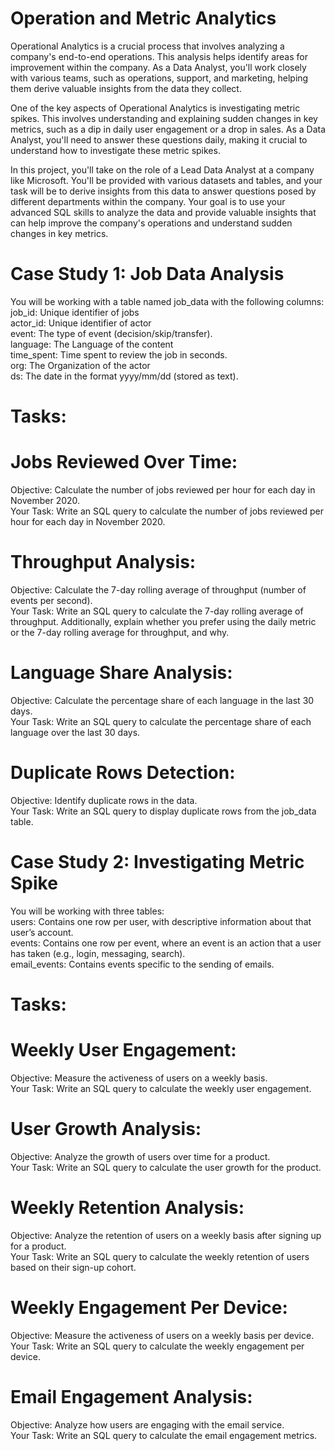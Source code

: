 # Operation and Metric Analytics
Operational Analytics is a crucial process that involves analyzing a company's end-to-end operations. This analysis helps identify areas for improvement within the company. As a Data Analyst, you'll work closely with various teams, such as operations, support, and marketing, helping them derive valuable insights from the data they collect. 

One of the key aspects of Operational Analytics is investigating metric spikes. This involves understanding and explaining sudden changes in key metrics, such as a dip in daily user engagement or a drop in sales. As a Data Analyst, you'll need to answer these questions daily, making it crucial to understand how to investigate these metric spikes.  

In this project, you'll take on the role of a Lead Data Analyst at a company like Microsoft. You'll be provided with various datasets and tables, and your task will be to derive insights from this data to answer questions posed by different departments within the company. Your goal is to use your advanced SQL skills to analyze the data and provide valuable insights that can help improve the company's operations and understand sudden changes in key metrics.  

# Case Study 1: Job Data Analysis
You will be working with a table named job_data with the following columns:  
job_id: Unique identifier of jobs  
actor_id: Unique identifier of actor  
event: The type of event (decision/skip/transfer).  
language: The Language of the content  
time_spent: Time spent to review the job in seconds.  
org: The Organization of the actor  
ds: The date in the format yyyy/mm/dd (stored as text).  

# Tasks:
# Jobs Reviewed Over Time:
Objective: Calculate the number of jobs reviewed per hour for each day in November 2020.  
Your Task: Write an SQL query to calculate the number of jobs reviewed per hour for each day in November 2020.  
# Throughput Analysis:
Objective: Calculate the 7-day rolling average of throughput (number of events per second).  
Your Task: Write an SQL query to calculate the 7-day rolling average of throughput. Additionally, explain whether you prefer using the daily metric or the 7-day rolling average for throughput, and why.  
# Language Share Analysis:
Objective: Calculate the percentage share of each language in the last 30 days.  
Your Task: Write an SQL query to calculate the percentage share of each language over the last 30 days.  
# Duplicate Rows Detection:
Objective: Identify duplicate rows in the data.  
Your Task: Write an SQL query to display duplicate rows from the job_data table.  

# Case Study 2: Investigating Metric Spike
You will be working with three tables:  
users: Contains one row per user, with descriptive information about that user’s account.  
events: Contains one row per event, where an event is an action that a user has taken (e.g., login, messaging, search).  
email_events: Contains events specific to the sending of emails.  

# Tasks:
# Weekly User Engagement:
Objective: Measure the activeness of users on a weekly basis.  
Your Task: Write an SQL query to calculate the weekly user engagement.  
# User Growth Analysis:
Objective: Analyze the growth of users over time for a product.  
Your Task: Write an SQL query to calculate the user growth for the product.  
# Weekly Retention Analysis:
Objective: Analyze the retention of users on a weekly basis after signing up for a product.  
Your Task: Write an SQL query to calculate the weekly retention of users based on their sign-up cohort.  
# Weekly Engagement Per Device:
Objective: Measure the activeness of users on a weekly basis per device.  
Your Task: Write an SQL query to calculate the weekly engagement per device.  
# Email Engagement Analysis:
Objective: Analyze how users are engaging with the email service.  
Your Task: Write an SQL query to calculate the email engagement metrics.  
